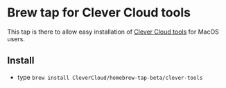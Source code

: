 # Brew tap for Clever Cloud tools

This tap is there to allow easy installation of [Clever Cloud tools](https://github.com/CleverCloud/clever-tools) for MacOS users.

## Install

- type `brew install CleverCloud/homebrew-tap-beta/clever-tools`
